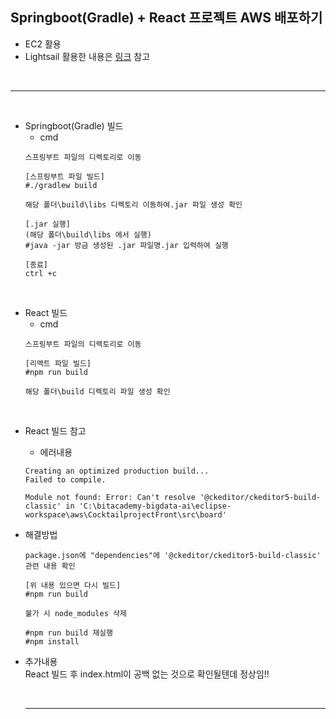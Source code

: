 ## Springboot(Gradle) + React 프로젝트 AWS 배포하기
- EC2 활용
- Lightsail 활용한 내용은 [링크]() 참고
<br>

* * *
<br>

- Springboot(Gradle) 빌드
  - cmd   
  ```
  스프링부트 파일의 디렉토리로 이동
  
  [스프링부트 파일 빌드]
  #./gradlew build

  해당 폴더\build\libs 디렉토리 이동하여.jar 파일 생성 확인
  
  [.jar 실행]
  (해당 폴더\build\libs 에서 실행)
  #java -jar 방금 생성된 .jar 파일명.jar 입력하여 실행

  [종료]
  ctrl +c 
  ```
 <br>

- React 빌드
  - cmd
  ```
  스프링부트 파일의 디렉토리로 이동

  [리액트 파일 빌드]
  #npm run build
  
  해당 폴더\build 디렉토리 파일 생성 확인
  ```
<br>

- React 빌드 참고
  - 에러내용   
  ```
  Creating an optimized production build...
  Failed to compile.

  Module not found: Error: Can't resolve '@ckeditor/ckeditor5-build-classic' in 'C:\bitacademy-bigdata-ai\eclipse-workspace\aws\CocktailprojectFront\src\board'
  ```

- 해결방법
  ```   
  package.json에 "dependencies"에 '@ckeditor/ckeditor5-build-classic' 관련 내용 확인
  
  [위 내용 있으면 다시 빌드]
  #npm run build
  
  불가 시 node_modules 삭제
  
  #npm run build 재실행
  #npm install
  ```

- 추가내용   
  React 빌드 후 index.html이 공백 없는 것으로 확인될텐데 정상임!!
  
  <br>
  
  * * *
  <br>
  
  
